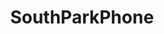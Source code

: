 ---
title: SouthParkPhone
crosslinks:
- AndroidGaming
- southpark
- REEEEEEEEEE
- BrasilOnReddit
- TheSilphRoad
- livven
---